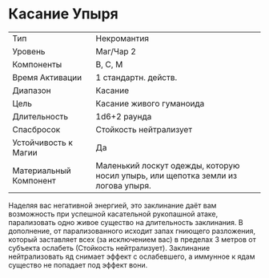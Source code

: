 
# Касание Упыря

| | |
|---|---|
|Тип|Некромантия|
|Уровень| Маг/Чар 2|
|Компоненты| В, С, М|
|Время Активации| 1 стандартн. действ.|
|Диапазон| Касание|
|Цель| Касание живого гуманоида|
|Длительность| 1d6+2 раунда|
|Спасбросок| Стойкость нейтрализует|
|Устойчивость к Магии| Да|
|Материальный Компонент| Маленький лоскут одежды, которую носил упырь, или щепотка земли из логова упыря.|

Наделяя вас негативной энергией, это заклинание даёт вам возможность при успешной касательной рукопашной атаке, парализовать одно живое существо на длительность заклинания. В дополнение, от парализованного исходит запах гниющего разложения, который заставляет всех (за исключением вас) в пределах 3 метров от субъекта ослабеть (Стойкость нейтрализует). Заклинание нейтрализовать яд снимает эффект с ослабевшего, а иммунное к ядам существо не попадает под эффект вони.
